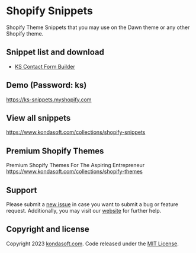 # Shopify Snippets
Shopify Theme Snippets that you may use on the Dawn theme or any other Shopify theme.

## Snippet list and download
- [KS Contact Form Builder](https://www.kondasoft.com/collections/shopify-snippets/product/ks-contact-form-builder)

## Demo (Password: ks)
https://ks-snippets.myshopify.com

## View all snippets
https://www.kondasoft.com/collections/shopify-snippets

## Premium Shopify Themes
Premium Shopify Themes For The Aspiring Entrepreneur
https://www.kondasoft.com/collections/shopify-themes

## Support
Please submit a [new issue](https://github.com/kondasoft/ks-bootshop/issues/new) in case you want to submit a bug or feature request. Additionally, you may visit our [website](https://www.kondasoft.com/) for further help.

## Copyright and license
Copyright 2023 [kondasoft.com](https://www.kondasoft.com). Code released under the [MIT License](https://github.com/kondasoft/ks-shopify-snippets/blob/master/LICENSE).
